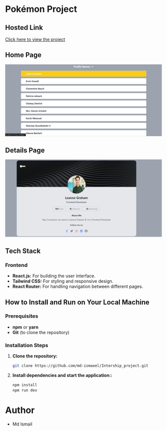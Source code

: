 # Pokémon Project

## Hosted Link

[Click here to view the project](https://intership-project-pekt.vercel.app)

## Home Page

![Home Page](./public//Screenshot%202024-11-19%20131039.png)

## Details Page

![Login Page](./public/Screenshot%202024-11-19%20131058.png)

## Tech Stack

### Frontend

- **React.js:** For building the user interface.
- **Tailwind CSS:** For styling and responsive design.
- **React Router:** For handling navigation between different pages.

## How to Install and Run on Your Local Machine

### Prerequisites

- **npm** or **yarn**
- **Git** (to clone the repository)

### Installation Steps

1. **Clone the repository:**

   ```bash
   git clone https://github.com/md-ismaeel/Intership_project.git

   ```

2. **Install dependencies and start the application::**

   ```bash
   npm install
   npm run dev

   ```

# Author

- Md Ismail
